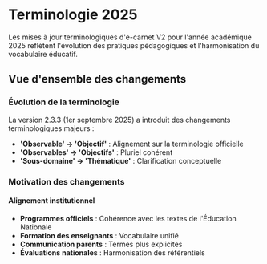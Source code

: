 # Terminologie 2025

Les mises à jour terminologiques d'e-carnet V2 pour l'année académique 2025 reflètent l'évolution des pratiques pédagogiques et l'harmonisation du vocabulaire éducatif.

## Vue d'ensemble des changements

### Évolution de la terminologie

La version 2.3.3 (1er septembre 2025) a introduit des changements terminologiques majeurs :

- **'Observable' → 'Objectif'** : Alignement sur la terminologie officielle
- **'Observables' → 'Objectifs'** : Pluriel cohérent
- **'Sous-domaine' → 'Thématique'** : Clarification conceptuelle

### Motivation des changements

#### Alignement institutionnel

- **Programmes officiels** : Cohérence avec les textes de l'Éducation Nationale
- **Formation des enseignants** : Vocabulaire unifié
- **Communication parents** : Termes plus explicites
- **Évaluations nationales** : Harmonisation des référentiels
<!-- 
#### Clarté pédagogique

- **Compréhension** : Termes plus accessibles aux familles
- **Précision** : Concepts mieux définis
- **Cohérence** : Logique terminologique renforcée
- **Évolution** : Adaptation aux nouvelles pratiques

## Changements détaillés

### Observable → Objectif

#### Ancien terme : "Observable"

**Définition antérieure :**
- Élément mesurable du comportement de l'élève
- Focus sur l'observation externe
- Approche behavioriste privilégiée

**Contexte d'usage :**
```
"Cet observable permet de mesurer..."
"L'élève manifeste cet observable..."
"Évaluation des observables acquis..."
```

#### Nouveau terme : "Objectif"

**Nouvelle définition :**
- Compétence visée dans l'apprentissage
- Focus sur l'intention pédagogique
- Approche par compétences privilégiée

**Nouveau contexte d'usage :**
```
"Cet objectif vise à développer..."
"L'élève progresse vers cet objectif..."
"Évaluation des objectifs travaillés..."
```

#### Impact sur l'interface

##### Menus et boutons

- **Ancien** : "Sélectionner les observables"
- **Nouveau** : "Sélectionner les objectifs"

##### Titres de sections

- **Ancien** : "Observables du domaine"
- **Nouveau** : "Objectifs du domaine"

##### Messages système

- **Ancien** : "Aucun observable associé"
- **Nouveau** : "Aucun objectif associé"

### Observables → Objectifs

#### Cohérence du pluriel

Le passage au pluriel suit la même logique :

##### Dans les listes

- **Ancien** : "Liste des observables"
- **Nouveau** : "Liste des objectifs"

##### Dans les rapports

- **Ancien** : "Bilan des observables travaillés"
- **Nouveau** : "Bilan des objectifs travaillés"

##### Dans la navigation

- **Ancien** : Menu "Mes observables"
- **Nouveau** : Menu "Mes objectifs"

### Sous-domaine → Thématique

#### Évolution conceptuelle

##### Ancien concept : "Sous-domaine"

- **Hiérarchie rigide** : Subdivision du domaine principal
- **Structure arborescente** : Organisation verticale
- **Logique administrative** : Classification bureaucratique

##### Nouveau concept : "Thématique"

- **Approche transversale** : Croisement possible entre domaines
- **Flexibilité** : Organisation modulaire
- **Logique pédagogique** : Classification par centre d'intérêt

#### Applications pratiques

##### Organisation des activités

**Avant (Sous-domaines) :**
```
Domaine : Langage
├── Sous-domaine : Oral
├── Sous-domaine : Écrit
└── Sous-domaine : Littérature
```

**Après (Thématiques) :**
```
Domaine : Langage
├── Thématique : Communication orale
├── Thématique : Production d'écrits
├── Thématique : Découverte de l'écrit
└── Thématique : Culture littéraire
```

##### Avantages de la nouvelle approche

- **Transversalité** : Une thématique peut concerner plusieurs domaines
- **Souplesse** : Création de thématiques personnalisées
- **Cohérence** : Alignement sur les pratiques de classe
- **Évolutivité** : Adaptation aux nouveaux programmes

## Migration des données

### Processus automatique

#### Conversion terminologique

La migration s'effectue automatiquement lors de la mise à jour :

1. **Sauvegarde** des données existantes
2. **Mapping automatique** des termes anciens vers nouveaux
3. **Mise à jour** de l'interface utilisateur
4. **Vérification** de la cohérence des données
5. **Validation** par l'utilisateur

#### Conservation de l'historique

- **Données antérieures** : Préservées dans leur contexte d'origine
- **Exports historiques** : Terminologie d'époque maintenue
- **Rapports archivés** : Cohérence temporelle respectée
- **Traçabilité** : Date de changement documentée

### Impact sur les exports

#### Documents générés

##### E-carnets PDF

- **Nouveaux exports** : Terminologie 2025
- **Archives existantes** : Terminologie d'origine préservée
- **Note explicative** : Changement documenté si nécessaire

##### Rapports d'évaluation

- **Format actuel** : Nouvelle terminologie automatique
- **Comparaisons temporelles** : Equivalences explicitées
- **Légendes** : Clarification des évolutions

#### Fichiers d'import/export

- **Compatibilité ascendante** : Import des anciens formats
- **Conversion automatique** : Mapping transparent
- **Validation** : Vérification de la cohérence
- **Documentation** : Guide de migration fourni

## Formation et accompagnement

### Documentation mise à jour

#### Guides utilisateur

- **Lexique** : Correspondance ancien/nouveau vocabulaire
- **Tutoriels** : Exemples avec nouvelle terminologie
- **FAQ** : Réponses aux questions de transition
- **Vidéos** : Démonstrations des changements

#### Formation des équipes

##### Webinaires de transition

- **Présentation** : Justification des changements
- **Démonstration** : Navigation avec nouveaux termes
- **Q&R** : Réponses aux interrogations
- **Ressources** : Documents de référence

##### Support personnalisé

- **Accompagnement** : Aide à la prise en main
- **Hotline** : Support téléphonique dédié
- **Interventions** : Formations sur site si nécessaire
- **Communauté** : Échanges entre utilisateurs

### Communication aux parents

#### Information préalable

- **Circulaire explicative** : Changements annoncés
- **Réunions parents** : Présentation des évolutions
- **Site école** : Information en ligne
- **Courrier personnalisé** : Adaptation au contexte local

#### Documentation parentale

- **Glossaire** : Définitions des nouveaux termes
- **Exemples concrets** : Illustrations pratiques
- **Comparaisons** : Équivalences avec ancien vocabulaire
- **Bénéfices** : Avantages de la nouvelle approche

## Cohérence système

### Interface utilisateur

#### Uniformisation

Tous les éléments de l'interface ont été mis à jour :

- **Menus** : Libellés harmonisés
- **Boutons** : Textes cohérents
- **Messages** : Vocabulaire unifié
- **Aide contextuelle** : Terminologie actualisée

#### Vérification qualité

- **Revue exhaustive** : Contrôle de tous les écrans
- **Tests utilisateur** : Validation de la compréhension
- **Corrections** : Ajustements si nécessaire
- **Validation finale** : Approbation par les experts

### Cohérence documentaire

#### Alignement complet

- **Documentation technique** : Vocabulaire harmonisé
- **Supports formation** : Terminologie unifiée
- **Aide en ligne** : Cohérence des termes
- **Vidéos tutoriels** : Mise à jour du contenu

## Impact pédagogique

### Amélioration de la communication

#### Avec les familles

- **Compréhension** : Termes plus explicites
- **Dialogue** : Vocabulaire partagé
- **Engagement** : Meilleure appropriation
- **Confiance** : Transparence renforcée

#### Entre professionnels

- **Concertation** : Langage commun
- **Formation** : Références partagées
- **Évaluation** : Critères harmonisés
- **Progression** : Suivi cohérent

### Évolution des pratiques

#### Approche par objectifs

- **Finalité** : Focus sur les apprentissages visés
- **Progression** : Cheminement vers les compétences
- **Évaluation** : Mesure des acquis réels
- **Différenciation** : Adaptation aux besoins

#### Organisation thématique

- **Transversalité** : Liens entre domaines
- **Projet** : Approche globale des apprentissages
- **Sens** : Cohérence des activités
- **Motivation** : Engagement des élèves

!!! note "Transition progressive"
    Les changements terminologiques de 2025 s'inscrivent dans une démarche d'amélioration continue de l'outil, en phase avec l'évolution des pratiques pédagogiques et des référentiels officiels.

!!! tip "Appropriation"
    Pour faciliter l'adaptation, n'hésitez pas à consulter le glossaire intégré et à participer aux sessions de formation proposées par votre établissement.

## Voir aussi

- [Catalogue 2025](46-Catalogue2025.md)
- [Objectifs pédagogiques](24-Objectifs.md)
- [Nouveautés](06-Nouveautes.md) -->